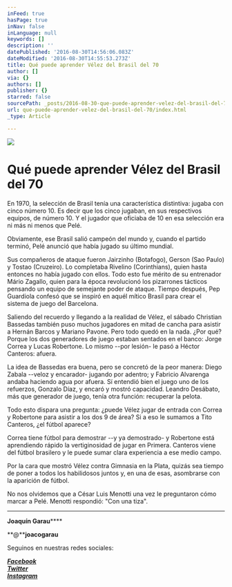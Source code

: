 ```yaml
---
inFeed: true
hasPage: true
inNav: false
inLanguage: null
keywords: []
description: ''
datePublished: '2016-08-30T14:56:06.083Z'
dateModified: '2016-08-30T14:55:53.273Z'
title: Qué puede aprender Vélez del Brasil del 70
author: []
via: {}
authors: []
publisher: {}
starred: false
sourcePath: _posts/2016-08-30-que-puede-aprender-velez-del-brasil-del-70.md
url: que-puede-aprender-velez-del-brasil-del-70/index.html
_type: Article

---
```

![](https://the-grid-user-content.s3-us-west-2.amazonaws.com/4fb182ca-fc62-4b3e-993f-88c44aaa7d60.jpg)

# Qué puede aprender Vélez del Brasil del 70

En 1970, la selección de Brasil tenía una característica distintiva: jugaba con cinco número 10\. Es decir que los cinco jugaban, en sus respectivos equipos, de número 10\. Y el jugador que oficiaba de 10 en esa selección era ni más ni menos que Pelé.

Obviamente, ese Brasil salió campeón del mundo y, cuando el partido terminó, Pelé anunció que había jugado su último mundial.

Sus compañeros de ataque fueron Jairzinho (Botafogo), Gerson (Sao Paulo) y Tostao (Cruzeiro). Lo completaba Rivelino (Corinthians), quien hasta entonces no había jugado con ellos. Todo esto fue mérito de su entrenador Mário Zagallo, quien para la época revolucionó los pizarrones tácticos pensando un equipo de semejante poder de ataque. Tiempo después, Pep Guardiola confesó que se inspiró en aquél mítico Brasil para crear el sistema de juego del Barcelona.

Saliendo del recuerdo y llegando a la realidad de Vélez, el sábado Christian Bassedas también puso muchos jugadores en mitad de cancha para asistir a Hernán Barcos y Mariano Pavone. Pero todo quedó en la nada. ¿Por qué? Porque los dos generadores de juego estaban sentados en el banco: Jorge Correa y Lucas Robertone. Lo mismo --por lesión- le pasó a Héctor Canteros: afuera.

La idea de Bassedas era buena, pero se concretó de la peor manera: Diego Zabala --veloz y encarador- jugando por adentro; y Fabricio Alvarenga andaba haciendo agua por afuera. Sí entendió bien el juego uno de los refuerzos, Gonzalo Díaz, y encaró y mostró capacidad. Leandro Desábato, más que generador de juego, tenía otra función: recuperar la pelota.

Todo esto dispara una pregunta: ¿puede Vélez jugar de entrada con Correa y Robertone para asistir a los dos 9 de área? Si a eso le sumamos a Tito Canteros, ¿el fútbol aparece?

Correa tiene fútbol para demostrar --y ya demostrado- y Robertone está aprendiendo rápido la vertiginosidad de jugar en Primera. Canteros viene del fútbol brasilero y le puede sumar clara experiencia a ese medio campo.

Por la cara que mostró Vélez contra Gimnasia en la Plata, quizás sea tiempo de poner a todos los habilidosos juntos y, en una de esas, asombrarse con la aparición de fútbol.

No nos olvidemos que a César Luis Menotti una vez le preguntaron cómo marcar a Pelé. Menotti respondió: "Con una tiza".

****

**Joaquín Garau******

**@****joacogarau**

Seguinos en nuestras redes sociales:

_**[Facebook][0]**_  
_**[Twitter][1]**_  
_**[Instagram][2]**_



[0]: https://www.facebook.com/pasionfortineraoficial/
[1]: https://twitter.com/PasionFortinera
[2]: https://www.instagram.com/pasionfortinera/
